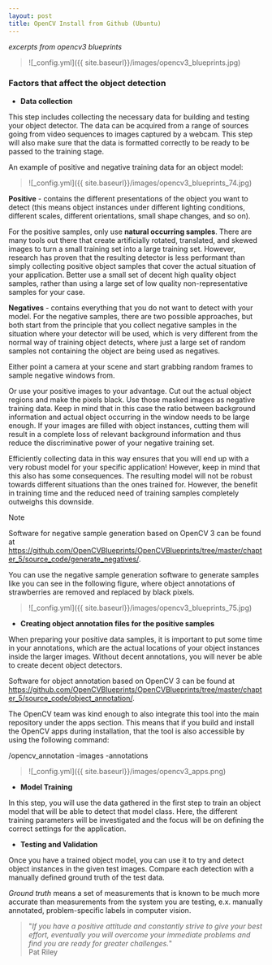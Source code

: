 ```yaml
---
layout: post
title: OpenCV Install from Github (Ubuntu)
---
```


*excerpts from opencv3 blueprints*

>![_config.yml]({{ site.baseurl}}/images/opencv3_blueprints.jpg)


### Factors that affect the object detection

- **Data collection** 

This step includes collecting the necessary data for building and testing your object detector. The data can be acquired from a range of sources going from video sequences to images captured by a webcam. This step will also make sure that the data is formatted correctly to be ready to be passed to the training stage.

An example of positive and negative training data for an object model:

>![_config.yml]({{ site.baseurl}}/images/opencv3_blueprints_74.jpg)

**Positive** - contains the different presentations of the object you want to detect (this means object instances under different lighting conditions, different scales, different orientations, small shape changes, and so on).

For the positive samples, only use **natural occurring samples**. There are many tools out there that create artificially rotated, translated, and skewed images to turn a small training set into a large training set. However, research has proven that the resulting detector is less performant than simply collecting positive object samples that cover the actual situation of your application. Better use a small set of decent high quality object samples, rather than using a large set of low quality non-representative samples for your case.

**Negatives** - contains everything that you do not want to detect with your model. For the negative samples, there are two possible approaches, but both start from the principle that you collect negative samples in the situation where your detector will be used, which is very different from the normal way of training object detects, where just a large set of random samples not containing the object are being used as negatives.

Either point a camera at your scene and start grabbing random frames to sample negative windows from.
    
Or use your positive images to your advantage. Cut out the actual object regions and make the pixels black. Use those masked images as negative training data. Keep in mind that in this case the ratio between background information and actual object occurring in the window needs to be large enough. If your images are filled with object instances, cutting them will result in a complete loss of relevant background information and thus reduce the discriminative power of your negative training set.

Efficiently collecting data in this way ensures that you will end up with a very robust model for your specific application! However, keep in mind that this also has some consequences. The resulting model will not be robust towards different situations than the ones trained for. However, the benefit in training time and the reduced need of training samples completely outweighs this downside.

Note

Software for negative sample generation based on OpenCV 3 can be found at https://github.com/OpenCVBlueprints/OpenCVBlueprints/tree/master/chapter_5/source_code/generate_negatives/.

You can use the negative sample generation software to generate samples like you can see in the following figure, where object annotations of strawberries are removed and replaced by black pixels.

>![_config.yml]({{ site.baseurl}}/images/opencv3_blueprints_75.jpg)


- **Creating object annotation files for the positive samples**

When preparing your positive data samples, it is important to put some time in your annotations, which are the actual locations of your object instances inside the larger images. Without decent annotations, you will never be able to create decent object detectors.

Software for object annotation based on OpenCV 3 can be found at https://github.com/OpenCVBlueprints/OpenCVBlueprints/tree/master/chapter_5/source_code/object_annotation/.

The OpenCV team was kind enough to also integrate this tool into the main repository under the apps section. This means that if you build and install the OpenCV apps during installation, that the tool is also accessible by using the following command:

/opencv_annotation -images <folder location> -annotations <output file>

>![_config.yml]({{ site.baseurl}}/images/opencv3_apps.png)

- **Model Training**

In this step, you will use the data gathered in the first step to train an object model that will be able to detect that model class. Here, the different training parameters will be investigated and the focus will be on defining the correct settings for the application.

- **Testing and Validation**

Once you have a trained object model, you can use it to try and detect object instances in the given test images. Compare each detection with a manually defined ground truth of the test data.

*Ground truth* means a set of measurements that is known to be much more accurate than measurements from the system you are testing, e.x. manually annotated, problem-specific labels in computer vision.






> "*If you have a positive attitude and constantly strive to give your best effort, eventually you will overcome your immediate problems and find you are ready for greater challenges.*"  
                                       Pat Riley
